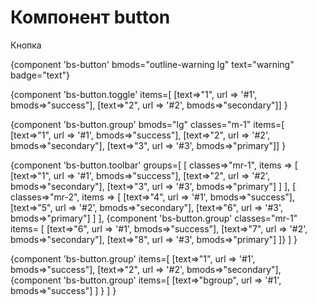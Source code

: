 # Компонент button

Кнопка

{component 'bs-button' bmods="outline-warning lg" text="warning" badge="text"}

{component 'bs-button.toggle' items=[
    [text=>"1", url => '#1', bmods=>"success"], 
    [text=>"2", url => '#2', bmods=>"secondary"]] 
}

{component 'bs-button.group' bmods="lg" classes="m-1" items=[
    [text=>"1", url => '#1', bmods=>"success"], 
    [text=>"2", url => '#2', bmods=>"secondary"],
    [text=>"3", url => '#3', bmods=>"primary"]] 
}


{component 'bs-button.toolbar' groups=[
    [
        classes=>"mr-1",
        items => [
            [text=>"1", url => '#1', bmods=>"success"], 
            [text=>"2", url => '#2', bmods=>"secondary"],
            [text=>"3", url => '#3', bmods=>"primary"]
        ]
    ],
    [
        classes=>"mr-2",
        items => [
            [text=>"4", url => '#1', bmods=>"success"], 
            [text=>"5", url => '#2', bmods=>"secondary"],
            [text=>"6", url => '#3', bmods=>"primary"]
        ]
    ],
    {component 'bs-button.group' classes="mr-1" items= [
        [text=>"6", url => '#1',   bmods=>"success"], 
        [text=>"7", url => '#2', bmods=>"secondary"],
        [text=>"8", url => '#3', bmods=>"primary"]
    ]}
]
}

{component 'bs-button.group'
    items=[
        [text=>"1", url => '#1', bmods=>"success"], 
        [text=>"2", url => '#2', bmods=>"secondary"],
        {component 'bs-button.group'  items=[
                [text=>"bgroup", url => '#1', bmods=>"success"]
            ]
        }
    ] 
}